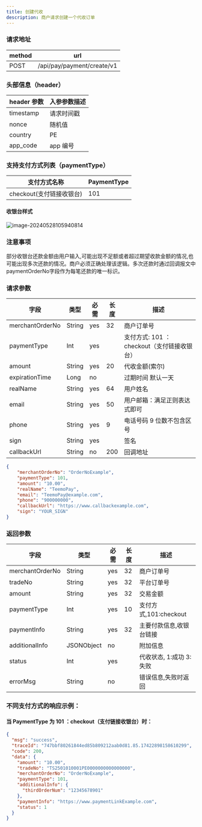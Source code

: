 ```yaml
---
title: 创建代收
description: 商户请求创建一个代收订单
---
```


### 请求地址

| method | url                        |
| ------ | -------------------------- |
| POST   | /api/pay/payment/create/v1 |

### 头部信息（header）

| header 参数 | 入参参数描述 |
| ----------- | ----------- |
| timestamp   | 请求时间戳  |
| nonce       | 随机值      |
| country     | PE   |
| app_code    | app 编号    |

### 支持支付方式列表（paymentType）

| 支付方式名称             | PaymentType |
| ------------------------ | ----------- |
| checkout(支付链接收银台) | 101         |

#### 收银台样式
![image-20240528105940814](https://image.xiwu.me/2024/903d077857edfdec8deee35a455587f4.png)

### 注意事项
部分收银台还款金额由用户输入,可能出现不足额或者超过期望收款金额的情况,也可能出现多次还款的情况。商户必须正确处理该逻辑。多次还款时通过回调报文中paymentOrderNo字段作为每笔还款的唯一标识。

### 请求参数

| 字段            | 类型   | 必需 | 长度  | 描述                                          |
| --------------- | ------ | ---- |-----| --------------------------------------------- |
| merchantOrderNo | String | yes  | 32  | 商户订单号                                    |
| paymentType     | Int    | yes  |     | 支付方式: 101 ：checkout（支付链接收银台）    |
| amount          | String | yes  | 20  | 代收金额(索尔)                                |
| expirationTime  | Long   | no   |     | 过期时间 默认一天                             |
| realName        | String | yes  | 64  | 用户姓名 |
| email           | String | yes  | 50  | 用户邮箱：满足正则表达式即可                  |
| phone           | String | yes  | 9   | 电话号码 9 位数不包含区号                     |
| sign            | String | yes  |     | 签名                                          |
| callbackUrl     | String | no   | 200 | 回调地址                                      |

```json title="请求示例"
{
    "merchantOrderNo": "OrderNoExample",
    "paymentType": 101,
    "amount": "10.00",
    "realName": "TeemoPay",
    "email": "TeemoPay@example.com",
    "phone": "900000000",
    "callbackUrl": "https://www.callbackexample.com",
    "sign": "YOUR_SIGN"
}
```

### 返回参数

| 字段            | 类型       | 必需 | 长度 | 描述                |
| --------------- | ---------- | ---- | ---- |-------------------|
| merchantOrderNo | String     | yes  | 32   | 商户订单号             |
| tradeNo         | String     | yes  | 32   | 平台订单号             |
| amount          | String     | yes  | 32   | 交易金额              |
| paymentType     | Int        | yes  | 10   | 支付方式,101:checkout |
| paymentInfo     | String     | yes  | 32   | 主要付款信息,收银台链接      |
| additionalInfo  | JSONObject | no   |      | 附加信息              |
| status          | Int        | yes  |      | 代收状态, 1:成功 3:失败     |
| errorMsg        | String     | no   |      | 错误信息,失败时返回        |


### 不同支付方式的响应示例：

#### 当 PaymentType 为 101 ：checkout（支付链接收银台）时：

```json
{
  "msg": "success",
  "traceId": "747bbf80261844ed85b809212aab0d81.85.17422898158610299",
  "code": 200,
  "data": {
    "amount": "10.00",
    "tradeNo": "TS2501010001PE0000000000000000",
    "merchantOrderNo": "OrderNoExample",
    "paymentType": 101,
    "additionalInfo": {
      "thirdOrderNum": "12345678901"
    },
    "paymentInfo": "https://www.paymentLinkExample.com",
    "status": 1
  }
}
```

####
